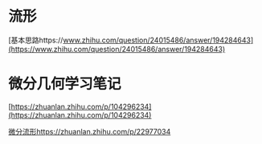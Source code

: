 # 流形



[基本思路https://www.zhihu.com/question/24015486/answer/194284643](https://www.zhihu.com/question/24015486/answer/194284643)


# 微分几何学习笔记

[https://zhuanlan.zhihu.com/p/104296234](https://zhuanlan.zhihu.com/p/104296234)



[微分流形https://zhuanlan.zhihu.com/p/22977034](https://zhuanlan.zhihu.com/p/22977034)




